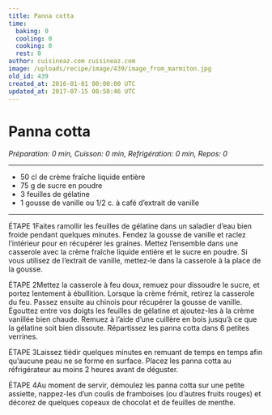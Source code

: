 ```yaml
---
title: Panna cotta
time:
  baking: 0
  cooling: 0
  cooking: 0
  rest: 0
author: cuisineaz.com cuisineaz.com
image: /uploads/recipe/image/439/image_from_marmiton.jpg
old_id: 439
created_at: 2016-01-01 00:00:00 UTC
updated_at: 2017-07-15 08:50:46 UTC
---
```


# Panna cotta

_Préparation: 0 min, Cuisson: 0 min, Refrigération: 0 min, Repos: 0_

---

- 50 cl de crème fraîche liquide entière
- 75 g de sucre en poudre
- 3 feuilles de gélatine
- 1 gousse de vanille ou 1/2 c. à café d’extrait de vanille

---

ÉTAPE 1Faites ramollir les feuilles de gélatine dans un saladier d’eau bien froide pendant quelques minutes. Fendez la gousse de vanille et raclez l’intérieur pour en récupérer les graines. Mettez l’ensemble dans une casserole avec la crème fraîche liquide entière et le sucre en poudre. Si vous utilisez de l’extrait de vanille, mettez-le dans la casserole à la place de la gousse.

ÉTAPE 2Mettez la casserole à feu doux, remuez pour dissoudre le sucre, et portez lentement à ébullition. Lorsque la crème frémit, retirez la casserole du feu. Passez ensuite au chinois pour récupérer la gousse de vanille. Égouttez entre vos doigts les feuilles de gélatine et ajoutez-les à la crème vanillée bien chaude. Remuez à l’aide d’une cuillère en bois jusqu’à ce que la gélatine soit bien dissoute. Répartissez les panna cotta dans 6 petites verrines.

ÉTAPE 3Laissez tiédir quelques minutes en remuant de temps en temps afin qu’aucune peau ne se forme en surface. Placez les panna cotta au réfrigérateur au moins 2 heures avant de déguster.

ÉTAPE 4Au moment de servir, démoulez les panna cotta sur une petite assiette, nappez-les d’un coulis de framboises (ou d’autres fruits rouges) et décorez de quelques copeaux de chocolat et de feuilles de menthe.
